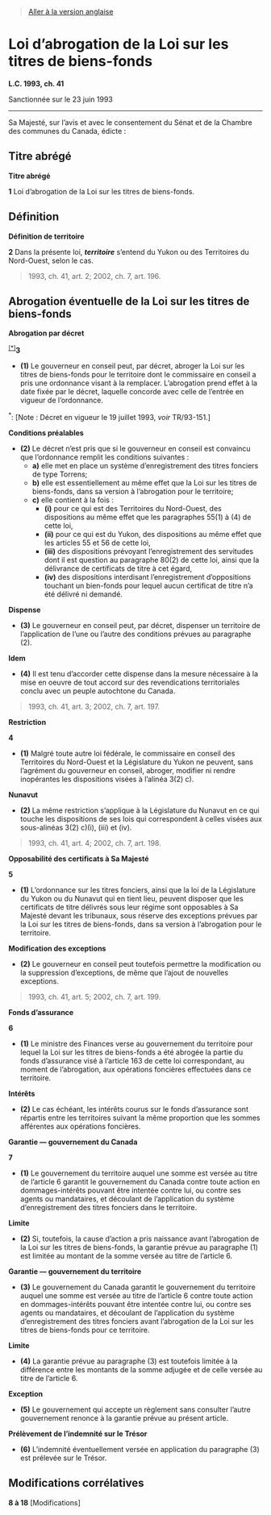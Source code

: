 > [Aller à la version anglaise](/en/Acts/Statutes%20of%20Canada/1993/c.%2041.md)

# Loi d’abrogation de la Loi sur les titres de biens-fonds

**L.C. 1993, ch. 41**


Sanctionnée sur le 23 juin 1993

----------



Sa Majesté, sur l’avis et avec le consentement du Sénat et de la Chambre des communes du Canada, édicte :






## Titre abrégé



**Titre abrégé**

**1** Loi d’abrogation de la Loi sur les titres de biens-fonds.




## Définition



**Définition de territoire**

**2** Dans la présente loi, ***territoire*** s’entend du Yukon ou des Territoires du Nord-Ouest, selon le cas.
> 1993, ch. 41, art. 2; 2002, ch. 7, art. 196.





## Abrogation éventuelle de la Loi sur les titres de biens-fonds



**Abrogation par décret**

<sup><a href='#L-5.2_fr_1'>[*]</a></sup>**3** 

- **(1)** Le gouverneur en conseil peut, par décret, abroger la Loi sur les titres de biens-fonds pour le territoire dont le commissaire en conseil a pris une ordonnance visant à la remplacer. L’abrogation prend effet à la date fixée par le décret, laquelle concorde avec celle de l’entrée en vigueur de l’ordonnance.

<a name='L-5.2_fr_1'><sup>*</sup></a>: [Note : Décret en vigueur le 19 juillet 1993, *voir* TR/93-151.]<br />

**Conditions préalables**

- **(2)** Le décret n’est pris que si le gouverneur en conseil est convaincu que l’ordonnance remplit les conditions suivantes :
	- **a)** elle met en place un système d’enregistrement des titres fonciers de type Torrens;
	- **b)** elle est essentiellement au même effet que la Loi sur les titres de biens-fonds, dans sa version à l’abrogation pour le territoire;
	- **c)** elle contient à la fois :
		- **(i)** pour ce qui est des Territoires du Nord-Ouest, des dispositions au même effet que les paragraphes 55(1) à (4) de cette loi,
		- **(ii)** pour ce qui est du Yukon, des dispositions au même effet que les articles 55 et 56 de cette loi,
		- **(iii)** des dispositions prévoyant l’enregistrement des servitudes dont il est question au paragraphe 80(2) de cette loi, ainsi que la délivrance de certificats de titre à cet égard,
		- **(iv)** des dispositions interdisant l’enregistrement d’oppositions touchant un bien-fonds pour lequel aucun certificat de titre n’a été délivré ni demandé.

**Dispense**

- **(3)** Le gouverneur en conseil peut, par décret, dispenser un territoire de l’application de l’une ou l’autre des conditions prévues au paragraphe (2).

**Idem**

- **(4)** Il est tenu d’accorder cette dispense dans la mesure nécessaire à la mise en oeuvre de tout accord sur des revendications territoriales conclu avec un peuple autochtone du Canada.
> 1993, ch. 41, art. 3; 2002, ch. 7, art. 197.





**Restriction**

**4** 

- **(1)** Malgré toute autre loi fédérale, le commissaire en conseil des Territoires du Nord-Ouest et la Législature du Yukon ne peuvent, sans l’agrément du gouverneur en conseil, abroger, modifier ni rendre inopérantes les dispositions visées à l’alinéa 3(2) c).

**Nunavut**

- **(2)** La même restriction s’applique à la Législature du Nunavut en ce qui touche les dispositions de ses lois qui correspondent à celles visées aux sous-alinéas 3(2) c)(i), (iii) et (iv).
> 1993, ch. 41, art. 4; 2002, ch. 7, art. 198.





**Opposabilité des certificats à Sa Majesté**

**5** 

- **(1)** L’ordonnance sur les titres fonciers, ainsi que la loi de la Législature du Yukon ou du Nunavut qui en tient lieu, peuvent disposer que les certificats de titre délivrés sous leur régime sont opposables à Sa Majesté devant les tribunaux, sous réserve des exceptions prévues par la  Loi sur les titres de biens-fonds, dans sa version à l’abrogation pour le territoire.

**Modification des exceptions**

- **(2)** Le gouverneur en conseil peut toutefois permettre la modification ou la suppression d’exceptions, de même que l’ajout de nouvelles exceptions.
> 1993, ch. 41, art. 5; 2002, ch. 7, art. 199.





**Fonds d’assurance**

**6** 

- **(1)** Le ministre des Finances verse au gouvernement du territoire pour lequel la Loi sur les titres de biens-fonds a été abrogée la partie du fonds d’assurance visé à l’article 163 de cette loi correspondant, au moment de l’abrogation, aux opérations foncières effectuées dans ce territoire.

**Intérêts**

- **(2)** Le cas échéant, les intérêts courus sur le fonds d’assurance sont répartis entre les territoires suivant la même proportion que les sommes afférentes aux opérations foncières.




**Garantie — gouvernement du Canada**

**7** 

- **(1)** Le gouvernement du territoire auquel une somme est versée au titre de l’article 6 garantit le gouvernement du Canada contre toute action en dommages-intérêts pouvant être intentée contre lui, ou contre ses agents ou mandataires, et découlant de l’application du système d’enregistrement des titres fonciers dans le territoire.

**Limite**

- **(2)** Si, toutefois, la cause d’action a pris naissance avant l’abrogation de la Loi sur les titres de biens-fonds, la garantie prévue au paragraphe (1) est limitée au montant de la somme versée au titre de l’article 6.

**Garantie — gouvernement du territoire**

- **(3)** Le gouvernement du Canada garantit le gouvernement du territoire auquel une somme est versée au titre de l’article 6 contre toute action en dommages-intérêts pouvant être intentée contre lui, ou contre ses agents ou mandataires, et découlant de l’application du système d’enregistrement des titres fonciers avant l’abrogation de la Loi sur les titres de biens-fonds pour ce territoire.

**Limite**

- **(4)** La garantie prévue au paragraphe (3) est toutefois limitée à la différence entre les montants de la somme adjugée et de celle versée au titre de l’article 6.

**Exception**

- **(5)** Le gouvernement qui accepte un règlement sans consulter l’autre gouvernement renonce à la garantie prévue au présent article.

**Prélèvement de l’indemnité sur le Trésor**

- **(6)** L’indemnité éventuellement versée en application du paragraphe (3) est prélevée sur le Trésor.




## Modifications corrélatives


**8 à 18** [Modifications]


